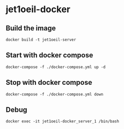 # jet1oeil-docker

## Build the image 

```
docker build -t jet1oeil-server
```

## Start with docker compose

```
docker-compose -f ./docker-compose.yml up -d
```

## Stop with docker compose

```
docker-compose -f ./docker-compose.yml down
```

## Debug

```
docker exec -it jet1oeil-docker_server_1 /bin/bash
```
